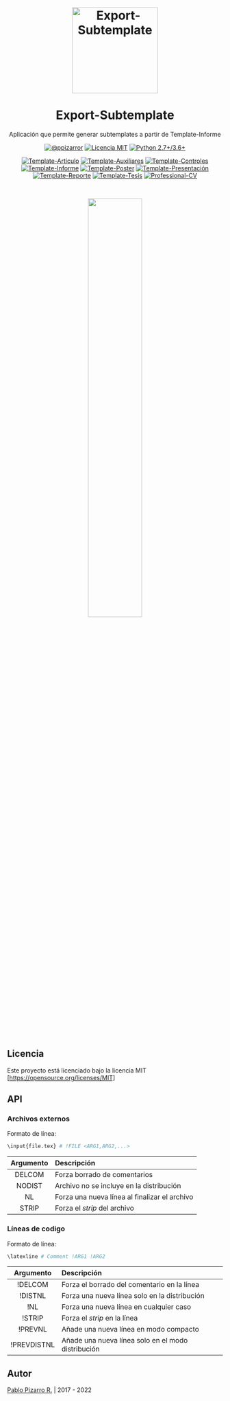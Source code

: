 <h1 align="center">
  <img alt="Export-Subtemplate" src="https://latex.ppizarror.com/res/favicon-informe/icon.png" width="200px" height="200px" />
  <br><br>
  Export-Subtemplate</h1>
<p align="center">Aplicación que permite generar subtemplates a partir de Template-Informe</p>
<div align="center"><a href="https://ppizarror.com"><img alt="@ppizarror" src="https://latex.ppizarror.com/res/badges/autor.svg" /></a>
<a href="https://opensource.org/licenses/MIT/"><img alt="Licencia MIT" src="https://latex.ppizarror.com/res/badges/licenciamit.svg" /></a>
<a href="https://www.python.org/downloads/"><img alt="Python 2.7+/3.6+" src="https://img.shields.io/badge/Python-2.7+/3.6+-red.svg" /></a>
<br>

<a href="https://github.com/Template-Latex/Template-Articulo/"><img alt="Template-Artículo" src="https://latex.ppizarror.com/res/badges/articulo.svg" /></a>
<a href="https://github.com/Template-Latex/Template-Auxiliares/"><img alt="Template-Auxiliares" src="https://latex.ppizarror.com/res/badges/auxiliares.svg" /></a>
<a href="https://github.com/Template-Latex/Template-Controles/"><img alt="Template-Controles" src="https://latex.ppizarror.com/res/badges/controles.svg" /></a>
<a href="https://github.com/Template-Latex/Template-Informe/"><img alt="Template-Informe" src="https://latex.ppizarror.com/res/badges/informe.svg" /></a>
<a href="https://github.com/Template-Latex/Template-Poster/"><img alt="Template-Poster" src="https://latex.ppizarror.com/res/badges/poster.svg" /></a>
<a href="https://github.com/Template-Latex/Template-Presentacion/"><img alt="Template-Presentación" src="https://latex.ppizarror.com/res/badges/presentacion.svg" /></a>
<a href="https://github.com/Template-Latex/Template-Reporte/"><img alt="Template-Reporte" src="https://latex.ppizarror.com/res/badges/reporte.svg" /></a>
<a href="https://github.com/Template-Latex/Template-Tesis/"><img alt="Template-Tesis" src="https://latex.ppizarror.com/res/badges/tesis.svg" /></a>
<a href="https://github.com/Template-Latex/Professional-CV/"><img alt="Professional-CV" src="https://latex.ppizarror.com/res/badges/professionalcv.svg" /></a>

</div><br>

<p align="center">
  <img src="https://latex.ppizarror.com/res/other/export-subtemplate.PNG" width="50%" />
</p>

## Licencia

Este proyecto está licenciado bajo la licencia MIT [https://opensource.org/licenses/MIT]

## API

### Archivos externos

Formato de línea:

```bash
\input{file.tex} # !FILE <ARG1,ARG2,...>
```

| Argumento | Descripción |
| :-:|:--|
| DELCOM | Forza borrado de comentarios |
| NODIST | Archivo no se incluye en la distribución |
| NL | Forza una nueva línea al finalizar el archivo |
| STRIP | Forza el *strip* del archivo |

### Líneas de codigo

Formato de línea:

```bash
\latexline # Comment !ARG1 !ARG2
```

| Argumento | Descripción |
| :-:|:--|
| !DELCOM | Forza el borrado del comentario en la línea |
| !DISTNL | Forza una nueva línea solo en la distribución |
| !NL | Forza una nueva línea en cualquier caso |
| !STRIP | Forza el *strip* en la línea |
| !PREVNL | Añade una nueva línea en modo compacto |
| !PREVDISTNL | Añade una nueva línea solo en el modo distribución |

## Autor

<a href="https://ppizarror.com" title="ppizarror">Pablo Pizarro R.</a> | 2017 - 2022

